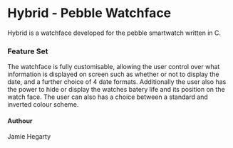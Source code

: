 # Hybrid - Pebble Watchface

Hybrid is a watchface developed for the pebble smartwatch written in C.

### Feature Set
The watchface is fully customisable, allowing the user control over what information is displayed on screen such as whether or not to display the date, and a further choice of 4 date formats. 
Additionally the user also has the power to hide or display the watches batery life and its position on the watch face.
The user can also has a choice between a standard and inverted colour scheme.

#### Authour
Jamie Hegarty
